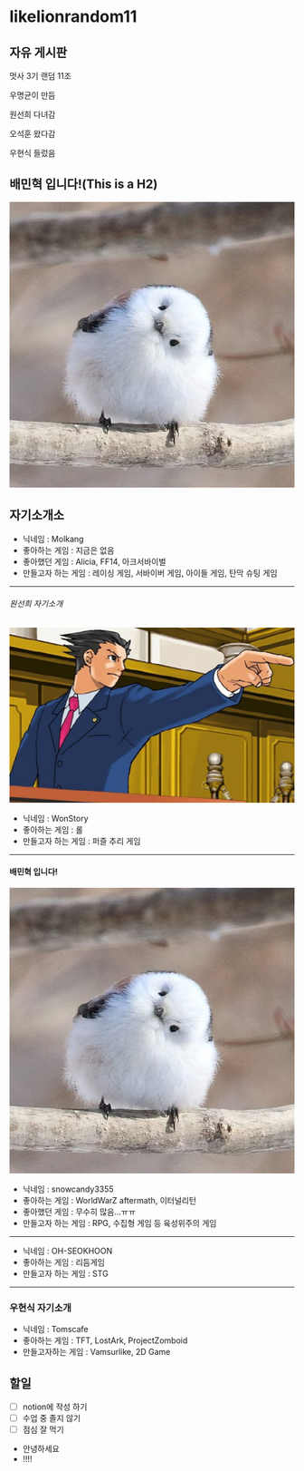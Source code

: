 # likelionrandom11

## 자유 게시판
멋사 3기 랜덤 11조

우명균이 만듬

원선희 다녀감

오석훈 왔다감

우현식 들렀음

## 배민혁 입니다!(This is a H2)
![Alt text](/img/AegithalosCaudatusCaudatus.jpg "배민혁 프로필 사진")


## 자기소개소

- 닉네임 : Molkang
- 좋아하는 게임 : 지금은 없음
- 좋아했던 게임 : Alicia, FF14, 아크서바이벌
- 만들고자 하는 게임 : 레이싱 게임, 서바이버 게임, 아이들 게임, 탄막 슈팅 게임

***

###### 원선희 자기소개
![Objection](/img/objection.jpg "이의있소")
- 닉네임 : WonStory
- 좋아하는 게임 : 롤
- 만들고자 하는 게임 : 퍼즐 추리 게임

***

#### 배민혁 입니다!

![Alt text](/img/AegithalosCaudatusCaudatus.jpg "배민혁 프로필 사진")

- 닉네임 : snowcandy3355
- 좋아하는 게임 : WorldWarZ aftermath, 이터널리턴
- 좋아했던 게임 : 무수히 많음...ㅠㅠ
- 만들고자 하는 게임 : RPG, 수집형 게임 등 육성위주의 게임

***

- 닉네임 : OH-SEOKHOON
- 좋아하는 게임 : 리듬게임
- 만들고자 하는 게임 : STG

***

### 우현식 자기소개

- 닉네임 : Tomscafe
- 좋아하는 게임 : TFT, LostArk, ProjectZomboid
- 만들고자하는 게임 : Vamsurlike, 2D Game

## 할일

- [ ] notion에 작성 하기
- [ ] 수업 중 졸지 않기
- [ ] 점심 잘 먹기

- 안녕하세요
- !!!!
